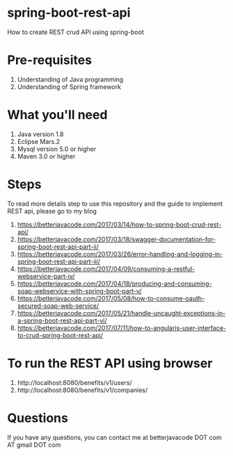 # spring-boot-rest-api
How to create REST crud API using spring-boot

# Pre-requisites 
1. Understanding of Java programming
2. Understanding of Spring framework

# What you'll need 
1. Java version 1.8
2. Eclipse Mars.2 
3. Mysql version 5.0 or higher
4. Maven 3.0 or higher

# Steps
To read more details step to use this repository and the guide to implement REST api, please go to my blog
1. https://betterjavacode.com/2017/03/14/how-to-spring-boot-crud-rest-api/
2. https://betterjavacode.com/2017/03/18/swagger-documentation-for-spring-boot-rest-api-part-ii/
3. https://betterjavacode.com/2017/03/26/error-handling-and-logging-in-spring-boot-rest-api-part-iii/
4. https://betterjavacode.com/2017/04/09/consuming-a-restful-webservice-part-iv/
5. https://betterjavacode.com/2017/04/18/producing-and-consuming-soap-webservice-with-spring-boot-part-v/
6. https://betterjavacode.com/2017/05/08/how-to-consume-oauth-secured-soap-web-service/
7. https://betterjavacode.com/2017/05/21/handle-uncaught-exceptions-in-a-spring-boot-rest-api-part-vi/
8. https://betterjavacode.com/2017/07/11/how-to-angularjs-user-interface-to-crud-spring-boot-rest-api/


# To run the REST API using browser 
 1. http://localhost:8080/benefits/v1/users/ 
 2. http://localhost:8080/benefits/v1/companies/
 
# Questions
If you have any questions, you can contact me at betterjavacode DOT com AT gmail DOT com
